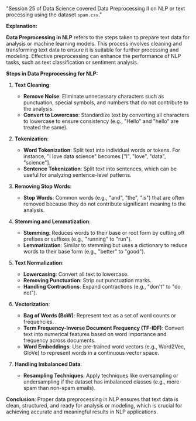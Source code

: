 "Session 25 of Data Science covered Data Preprocessing II on NLP or text processing using the dataset `spam.csv`."

**Explanation:**

**Data Preprocessing in NLP** refers to the steps taken to prepare text data for analysis or machine learning models. This process involves cleaning and transforming text data to ensure it is suitable for further processing and modeling. Effective preprocessing can enhance the performance of NLP tasks, such as text classification or sentiment analysis.

**Steps in Data Preprocessing for NLP:**

1. **Text Cleaning**:
   - **Remove Noise**: Eliminate unnecessary characters such as punctuation, special symbols, and numbers that do not contribute to the analysis.
   - **Convert to Lowercase**: Standardize text by converting all characters to lowercase to ensure consistency (e.g., "Hello" and "hello" are treated the same).

2. **Tokenization**:
   - **Word Tokenization**: Split text into individual words or tokens. For instance, "I love data science" becomes ["I", "love", "data", "science"].
   - **Sentence Tokenization**: Split text into sentences, which can be useful for analyzing sentence-level patterns.

3. **Removing Stop Words**:
   - **Stop Words**: Common words (e.g., "and", "the", "is") that are often removed because they do not contribute significant meaning to the analysis.

4. **Stemming and Lemmatization**:
   - **Stemming**: Reduces words to their base or root form by cutting off prefixes or suffixes (e.g., "running" to "run").
   - **Lemmatization**: Similar to stemming but uses a dictionary to reduce words to their base form (e.g., "better" to "good").

5. **Text Normalization**:
   - **Lowercasing**: Convert all text to lowercase.
   - **Removing Punctuation**: Strip out punctuation marks.
   - **Handling Contractions**: Expand contractions (e.g., "don't" to "do not").

6. **Vectorization**:
   - **Bag of Words (BoW)**: Represent text as a set of word counts or frequencies.
   - **Term Frequency-Inverse Document Frequency (TF-IDF)**: Convert text into numerical features based on word importance and frequency across documents.
   - **Word Embeddings**: Use pre-trained word vectors (e.g., Word2Vec, GloVe) to represent words in a continuous vector space.

7. **Handling Imbalanced Data**:
   - **Resampling Techniques**: Apply techniques like oversampling or undersampling if the dataset has imbalanced classes (e.g., more spam than non-spam emails).

**Conclusion**: Proper data preprocessing in NLP ensures that text data is clean, structured, and ready for analysis or modeling, which is crucial for achieving accurate and meaningful results in NLP applications.
